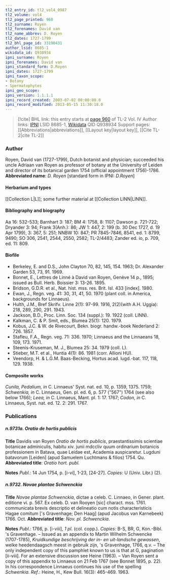 ```yaml
---
tl2_entry_id: tl2_vol4_0987
tl2_volume: vol4
tl2_page_printed: 960
tl2_surname: Royen
tl2_forenames: David van
tl2_name_abbrev: D. Royen
tl2_dates: 1727-1799
tl2_bhl_page_id: 33190431
author_lsid: 8685-1
wikidata_id: Q938934
ipni_surname: Royen
ipni_forenames: David van
ipni_standard_form: D.Royen
ipni_dates: 1727-1799
ipni_taxon_scope: 
- Botany
- Spermatophytes
ipni_geo_scope: 
ipni_version: 1.1.1.1
ipni_record_created: 2003-07-02 00:00:00.0
ipni_record_modified: 2013-05-15 11:30:18.0
---
```


> [!cite] BHL link: this entry starts at [page 960](https://www.biodiversitylibrary.org/page/33190431) of TL-2 Vol. IV
> Author links: [IPNI](https://www.ipni.org/a/8685-1) LSID 8685-1, [Wikidata](https://www.wikidata.org/wiki/Q938934) QID Q938934
> Support pages: [[Abbreviations|abbreviations]], [[Layout key|layout key]], [[Cite TL-2|cite TL-2]]

### Author

Royen, David van (1727-1799), Dutch botanist and physician; succeeded his uncle Adriaan van Royen as professor of botany at the University of Leiden and director of its botanical garden 1754 (official appointment 1756)-1786. 
**Abbreviated name**: *D. Royen* \[standard form in IPNI: *D.Royen*\]

#### Herbarium and types

[[Collection L|L]]; some further material at [[Collection LINN|LINN]].

#### Bibliography and biography

Aa 16: 532-533; Barnhart 3: 187; BM 4: 1758, 8: 1107; Dawson p. 721-722; Dryander 3: 94; Frank 3(Anh.): 86; JW 1: 447, 2: 199 (b. 30 Dec 1727, d. 19 Apr 1799), 3: 367, 5: 251; NNBW 10: 847; PR 7845-7846, 8541, ed. 1: 8799, 9490; SO 306, 2541, 2544, 2550, 2582; TL-2/4483; Zander ed. io, p. 709, ed. 11: 809.

#### Biofile

- Berkeley, E. and D.S., John Clayton 70, 82, 145, 154. 1963; Dr. Alexander Garden 53, 73, 91. 1969.
- Bonnet, E., Lettres de Linné à David van Royen, Genève 14 p., 1895; issued as Bull. Herb. Boissier 3: 13-26. 1895.
- Bridson, G.D.R. et al., Nat. hist. mss. res. Brit. Isl. 433 \[index\]. 1980.
- Ewan, J., Regn. veg. 41: 30, 31, 41, 50. 1970 (plant coll. in America, backgrounds for Linnaeus).
- Hulth, J.M., Bref Skrifv. Linne 2(1): 97-99. 1916, 2(2)(with A.H. Uggia): 218, 289, 290, 291. 1943.
- Jackson, B.D., Proc. Linn. Soc. 134 (suppl.): 19. 1922 (coll. LINN).
- Kalkman, C. & P. Smit, eds., Blumea 25(1): 120. 1979.
- Kobus, J.C. & W. de Rivecourt, Bekn. biogr. handw.-boek Nederland 2: 726. 1857.
- Stafleu, F.A., Regn. veg. 71: 336. 1970; Linnaeus and the Linnaeans 18, 109, 173. 1971.
- Steenis-Kruseman, M. J., Blumea 25: 34. 1979 (coll. L).
- Stieber, M.T. et al., Huntia 4(1): 86. 1981 (corr. Allioni HU).
- Veendorp, H. & L.G.M. Baas-Becking, Hortus acad. lugd.-bat. 117, 118, 129. 1938.

#### Composite works

*Cunila, Pedalium, in* C. Linnaeus' Syst. nat. ed. 10, p. 1359, 1375. 1759; *Schwenkia, in* C. Linnaeus, Gen. pl. ed. 6, p. 577 ("567") 1764 (see also below 1766); *Leea, in* C. Linnaeus, Mant. pl. 1: 17. 1767; *Codon, in* C. Linnaeus, Syst. nat. ed.
12. 2: 291. 1767.

### Publications

##### n.9731a. Oratio de hortis publicis

**Title**
Davidis van Royen *Oratio de hortis publicis*, praestantissimis scientiae botanicae adminiculis, habitu xiv. junii mdccliv quum ordinarium botanicis professionem in Batava, quae Leidae est, Academia auspicaretur. Lugduni batavorum \[Leiden\] (apud Samuelem Luchtmans & filios) 1754. Qu.
**Abbreviated title**: *Oratio hort. publ.*

**Notes**
*Publ*.: 14 Jun 1754, p. \[i-vi\], 1-23, \[24-27\]. *Copies*: U (Univ. Libr.) (2).

##### n.9732. Novae plantae Schwenckia

**Title**
*Novae plantae Schwenckia*, dictae a celeb. C. Linnaeo, in Gener. plant. editione vi. p. 567. Ex celeb. D. van Rooyen \[sic\] charact. mss. 1761. communicata brevis descriptio et delineatio cum notis characteristicis Hagae comitum \['s Gravenhage; Den Haag\] (apud Jacobus van Karnebeek) 1766. Oct.
**Abbreviated title**: *Nov. pl. Schwenckia*.

**Notes**
*Publ*.: 1766, p. \[i-viii\], *1 pl*. (col. copp.). *Copies*: B-S, BR, G, Kon.-Bibl. 's Gravenhage. – Issued as an appendix to Martin Wilhelm Schwencke (1707-1785), *Kruidkundige beschrijving der in*- *en uit-landsche gewassen*, welke heedendaagsch meest in gebruik zijn, 's Gravenhage, 1766, q.v. – The only independent copy of this pamphlet known to us is that at G, pagination \[ii-viii\]. For an extensive discussion see Heine (1963). – Van Royen sent a copy of this appendix to Linnaeus on 21 Feb 1767 (see Bonnet 1895, p. 22). In his correspondence Linnaeus continues his use of the spelling *Schwenkia*.
*Ref*.: Heine, H., Kew Bull. 16(3): 465-469. 1963.

